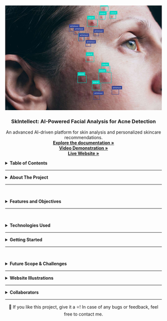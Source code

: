 <a id="readme-top"></a>

<!-- PROJECT LOGO -->
<div align="center">
  <img src="/coverimage.jpeg" alt="SkInsight Project Logo" width="600">
  <h3 align="center">SkIntellect: AI-Powered Facial Analysis for Acne Detection</h3>
  <p align="center">
   An advanced AI-driven platform for skin analysis and personalized skincare recommendations.
    <br />
    <a href="https://drive.google.com/file/d/1qYvdLZSJQP73nDsnra9D96X2YBksIoWI/view?usp=sharing" target="_blank"><strong>Explore the documentation »</strong></a>
    <br />
    <a href="https://drive.google.com/file/d/1tP3LpOuq9oVjJ5IHTt3EekR550bA1q01/view?usp=sharing" target="_blank"><strong>Video Demonstration »</strong></a>
    <br />
    <a href="https://ranmadhav-project-skinsight.onrender.com/" target="_blank"><strong> Live Website »</strong></a>
  </p>
</div>

<details>
  <summary><strong>Table of Contents</strong></summary>
  <br>
  <ol>
    <li><a href="#about-the-project">About The Project</a></li>
    <li><a href="#features-and-objectives">Features and Objectives</a></li>
    <li><a href="#technologies-used">Technologies Used</a></li>
    <li><a href="#getting-started">Getting Started</a></li>
    <li><a href="#future-scope-and-challenges-faced">Future Scope & Challenges</a></li>
    <li><a href="#website-illustrations">Website Illustrations</a></li>
    <li><a href="#collaborators">Collaborators</a></li>
  </ol>
</details>

---

<a id="about-the-project"></a>
<details>
  <summary><strong>About The Project</strong></summary>
  <br>
  <p>
    <strong>SkinSight</strong> is an AI-powered dermatological platform designed to analyze facial images for acne detection, skin condition assessment, and personalized skincare recommendations. By leveraging deep learning models like YOLO, OpenCV, and TensorFlow, the platform provides accurate real-time analysis of skin health.
  </p>
 <p> The project aims to bridge the gap between AI and dermatology by offering users a smart, accessible, and cost-effective solution for skincare management. SkinSight provides detailed skin analysis, customized product recommendations, dermatologist appointment booking, and progress tracking, ensuring a holistic skincare experience for users.</p>
 <p> Built with Flask (Python) for the backend, React.js for the frontend, and SQLite3 for secure data storage, SkinSight is optimized for both scalability and user engagement. It empowers individuals with actionable insights and professional support, making advanced dermatological care more accessible than ever. </p>

</details>

---

<a id="features-and-objectives"></a>
<br>
<details>
  <summary><strong>Features and Objectives</strong></summary>
  <ul>
    <li>AI-Based Acne Detection</li>
    <li>Oiliness Level Assessment</li>
    <li>Personalized Skincare Recommendations</li>
    <li>Dermatologist Appointment Booking</li>
    <li>Progress Tracking for Skin Health</li>
    <li>Secure User Authentication and Data Encryption</li>
  </ul>
</details>

---

<a id="technologies-used"></a>
<br>
<details>
  <summary><strong>Technologies Used</strong></summary>
  <ul>
    <li>Frontend: React.js, Tailwind CSS</li>
    <li>Backend: Flask (Python)</li>
    <li>Database: SQLite3</li>
    <li>AI Models: YOLO, OpenCV, TensorFlow</li>
    <li>Deployment: Render</li>
  </ul>
</details>

---

<a id="getting-started"></a>
<details>
  <summary><strong>Getting Started</strong></summary>
  
  <details>
    <br>
    <summary><strong>Prerequisites</strong></summary>
    <br>
    <ul>
      <li>Python 3.8+</li>
      <li>Node.js & npm</li>
      <li>Virtual Environment (venv or conda)</li>
    </ul>
  </details>

  <details>
    <summary><strong>Installation</strong></summary>
    <br>
    <ol>
      <li>Clone the Repository:
      <pre><code class="bash">git clone https://github.com/your-repo/SkinSight.git
cd SkinSight</code></pre></li>
      <li>Setup Backend:
      <pre><code class="bash">cd backend
pip install -r requirements.txt
python app.py</code></pre></li>
      <li>Setup Frontend:
      <pre><code class="bash">cd frontend
npm install
npm start</code></pre></li>
      <li>Run the Project:
        <ul>
          <li>Access at <code>http://localhost:3000</code></li>
        </ul>
      </li>
    </ol>
  </details>
</details>

---

<a id="future-scope-and-challenges-faced"></a>
<br>
<details>
  <summary><strong>Future Scope & Challenges</strong></summary>
  <br>
  <strong>Future Scope</strong>
  <br>
  <ul>
    <li>Expanding detection to additional dermatological conditions.</li>
    <li>Integrating an AI-driven chatbot for skincare queries.</li>
    <li>Enhancing AI models for better accuracy and real-time processing.</li>
  </ul>
  
  <strong>Challenges Faced:</strong>
  <br>
  <ul>
    <li>Data diversity for unbiased AI predictions.</li>
    <li>Optimizing YOLO models for efficient performance.</li>
    <li>Simplifying UI for broader accessibility.</li>
  </ul>
</details>

---

<details>
  <summary><strong>Website Illustrations</strong></summary>
   <br>
  <p>Below are screenshots of key features of SkinSight:</p>
  <br>
  <ul>
    <li>
      <strong>Doctor Appointment Page</strong><br>
      <img src="https://github.com/madhavc9/Project-SkInsight/raw/main/web_demo_images/doctor_appointment.png" alt="Doctor Appointment Page" width="600">
    </li>
     <br>
    <li>
      <strong>Face Analysis Page</strong><br>
      <img src="https://github.com/madhavc9/Project-SkInsight/raw/main/web_demo_images/face_analysis.png" alt="Face Analysis Screenshot" width="600">
    </li>
     <br>
    <li>
      <strong>Login Page</strong><br>
      <img src="https://github.com/madhavc9/Project-SkInsight/raw/main/web_demo_images/login_page.png" alt="Login Page Screenshot" width="600">
    </li>
     <br>
    <li>
      <strong>New Appointment Page</strong><br>
      <img src="https://github.com/madhavc9/Project-SkInsight/raw/main/web_demo_images/new_appointment.png" alt="New Appointment Screenshot" width="600">
    </li>
     <br>
    <li>
      <strong>Signup Page</strong><br>
      <img src="https://github.com/madhavc9/Project-SkInsight/raw/main/web_demo_images/signup_page.png" alt="Signup Page Screenshot" width="600">
    </li>
  </ul>
</details>

---

<a id="collaborators"></a>
<details>
  <summary><strong>Collaborators</strong></summary>
   <br>
  <ul>
    <li><a href="https://github.com/piyushkumar24">Piyush Kumar</a> (21BCE3077)</li>
    <li><a href="https://github.com/madhavc9">Madhav Choudhary</a> (21BCE3239)</li>
    <li><a href="https://github.com/khananas007">Anas Khan</a> (21BCE3244)</li>
  </ul>
</details>

---

<div align="center">
  💙 If you like this project, give it a ⭐! In case of any bugs or feedback, feel free to contact me.
</div>




